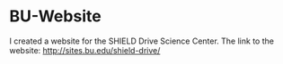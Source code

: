 # BU-Website
I created a website for the SHIELD Drive Science Center.
The link to the website: http://sites.bu.edu/shield-drive/

